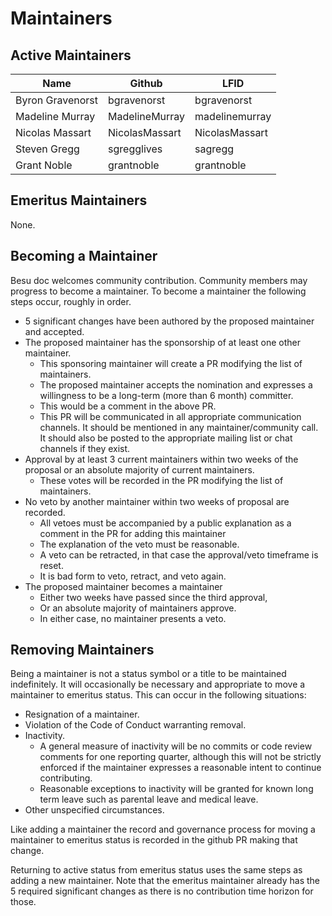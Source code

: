# Maintainers

## Active Maintainers

<!-- Please keep this sorted alphabetically by github -->

| Name             | Github           | LFID             |
| ---------------- | ---------------- | ---------------- |
| Byron Gravenorst | bgravenorst      | bgravenorst      |
| Madeline Murray  | MadelineMurray   | madelinemurray   |
| Nicolas Massart  | NicolasMassart   | NicolasMassart   |
| Steven Gregg     | sgregglives      | sagregg          |
| Grant Noble      | grantnoble       | grantnoble       |

## Emeritus Maintainers

None.
<!--
| Name | Github | LFID |
|------|--------|------|
| null | null   | null |
-->

## Becoming a Maintainer

Besu doc welcomes community contribution. Community members may progress to become a
maintainer. To become a maintainer the following steps occur, roughly in order.

- 5 significant changes have been authored by the proposed maintainer and
  accepted.
- The proposed maintainer has the sponsorship of at least one other maintainer.
    - This sponsoring maintainer will create a PR modifying the list of
      maintainers.
    - The proposed maintainer accepts the nomination and expresses a willingness
      to be a long-term (more than 6 month) committer.
    - This would be a comment in the above PR.
    - This PR will be communicated in all appropriate communication channels. It
      should be mentioned in any maintainer/community call. It should also be
      posted to the appropriate mailing list or chat channels if they exist.
- Approval by at least 3 current maintainers within two weeks of the proposal or
  an absolute majority of current maintainers.
    - These votes will be recorded in the PR modifying the list of maintainers.
- No veto by another maintainer within two weeks of proposal are recorded.
    - All vetoes must be accompanied by a public explanation as a comment in the
      PR for adding this maintainer
    - The explanation of the veto must be reasonable.
    - A veto can be retracted, in that case the approval/veto timeframe is reset.
    - It is bad form to veto, retract, and veto again.
- The proposed maintainer becomes a maintainer
    - Either two weeks have passed since the third approval,
    - Or an absolute majority of maintainers approve.
    - In either case, no maintainer presents a veto.

## Removing Maintainers

Being a maintainer is not a status symbol or a title to be maintained
indefinitely. It will occasionally be necessary and appropriate to move a
maintainer to emeritus status. This can occur in the following situations:

- Resignation of a maintainer.
- Violation of the Code of Conduct warranting removal.
- Inactivity.
  - A general measure of inactivity will be no commits or code review comments
    for one reporting quarter, although this will not be strictly enforced if
    the maintainer expresses a reasonable intent to continue contributing.
  - Reasonable exceptions to inactivity will be granted for known long term
    leave such as parental leave and medical leave.
- Other unspecified circumstances.

Like adding a maintainer the record and governance process for moving a
maintainer to emeritus status is recorded in the github PR making that change.

Returning to active status from emeritus status uses the same steps as adding a
new maintainer. Note that the emeritus maintainer already has the 5 required
significant changes as there is no contribution time horizon for those.

